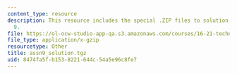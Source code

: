 ```yaml
---
content_type: resource
description: This resource includes the special .ZIP files to solution of assignment
  9.
file: https://ol-ocw-studio-app-qa.s3.amazonaws.com/courses/16-21-techniques-for-structural-analysis-and-design-spring-2005/8474fa5fb1538221644c54a5e96c8fe7_assn9_solution.tgz
file_type: application/x-gzip
resourcetype: Other
title: assn9_solution.tgz
uid: 8474fa5f-b153-8221-644c-54a5e96c8fe7
---
```

